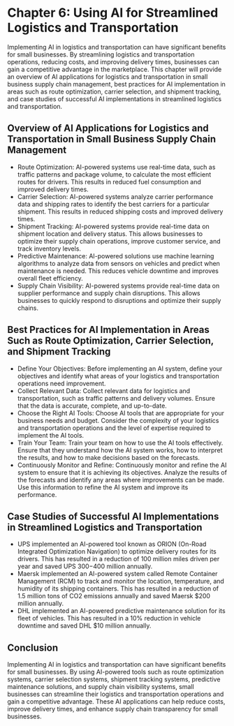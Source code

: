 Chapter 6: Using AI for Streamlined Logistics and Transportation
================================================================

Implementing AI in logistics and transportation can have significant benefits for small businesses. By streamlining logistics and transportation operations, reducing costs, and improving delivery times, businesses can gain a competitive advantage in the marketplace. This chapter will provide an overview of AI applications for logistics and transportation in small business supply chain management, best practices for AI implementation in areas such as route optimization, carrier selection, and shipment tracking, and case studies of successful AI implementations in streamlined logistics and transportation.

Overview of AI Applications for Logistics and Transportation in Small Business Supply Chain Management
------------------------------------------------------------------------------------------------------

* Route Optimization: AI-powered systems use real-time data, such as traffic patterns and package volume, to calculate the most efficient routes for drivers. This results in reduced fuel consumption and improved delivery times.
* Carrier Selection: AI-powered systems analyze carrier performance data and shipping rates to identify the best carriers for a particular shipment. This results in reduced shipping costs and improved delivery times.
* Shipment Tracking: AI-powered systems provide real-time data on shipment location and delivery status. This allows businesses to optimize their supply chain operations, improve customer service, and track inventory levels.
* Predictive Maintenance: AI-powered solutions use machine learning algorithms to analyze data from sensors on vehicles and predict when maintenance is needed. This reduces vehicle downtime and improves overall fleet efficiency.
* Supply Chain Visibility: AI-powered systems provide real-time data on supplier performance and supply chain disruptions. This allows businesses to quickly respond to disruptions and optimize their supply chains.

Best Practices for AI Implementation in Areas Such as Route Optimization, Carrier Selection, and Shipment Tracking
------------------------------------------------------------------------------------------------------------------

* Define Your Objectives: Before implementing an AI system, define your objectives and identify what areas of your logistics and transportation operations need improvement.
* Collect Relevant Data: Collect relevant data for logistics and transportation, such as traffic patterns and delivery volumes. Ensure that the data is accurate, complete, and up-to-date.
* Choose the Right AI Tools: Choose AI tools that are appropriate for your business needs and budget. Consider the complexity of your logistics and transportation operations and the level of expertise required to implement the AI tools.
* Train Your Team: Train your team on how to use the AI tools effectively. Ensure that they understand how the AI system works, how to interpret the results, and how to make decisions based on the forecasts.
* Continuously Monitor and Refine: Continuously monitor and refine the AI system to ensure that it is achieving its objectives. Analyze the results of the forecasts and identify any areas where improvements can be made. Use this information to refine the AI system and improve its performance.

Case Studies of Successful AI Implementations in Streamlined Logistics and Transportation
-----------------------------------------------------------------------------------------

* UPS implemented an AI-powered tool known as ORION (On-Road Integrated Optimization Navigation) to optimize delivery routes for its drivers. This has resulted in a reduction of 100 million miles driven per year and saved UPS $300-$400 million annually.
* Maersk implemented an AI-powered system called Remote Container Management (RCM) to track and monitor the location, temperature, and humidity of its shipping containers. This has resulted in a reduction of 1.5 million tons of CO2 emissions annually and saved Maersk $200 million annually.
* DHL implemented an AI-powered predictive maintenance solution for its fleet of vehicles. This has resulted in a 10% reduction in vehicle downtime and saved DHL $10 million annually.

Conclusion
----------

Implementing AI in logistics and transportation can have significant benefits for small businesses. By using AI-powered tools such as route optimization systems, carrier selection systems, shipment tracking systems, predictive maintenance solutions, and supply chain visibility systems, small businesses can streamline their logistics and transportation operations and gain a competitive advantage. These AI applications can help reduce costs, improve delivery times, and enhance supply chain transparency for small businesses.
